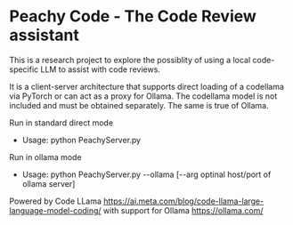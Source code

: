 <H1>Peachy Code - The Code Review assistant</H1>
This is a research project to explore the possiblity of using a local code-specific LLM to assist with code reviews. 

It is a client-server architecture that supports direct loading of a codellama via PyTorch or can act as a proxy for Ollama.
The codellama model is not included and must be obtained separately. The same is true of Ollama.

Run in standard direct mode
* Usage: python PeachyServer.py

Run in ollama mode
* Usage: python PeachyServer.py --ollama [--arg optinal host/port of ollama server]





Powered by Code LLama
https://ai.meta.com/blog/code-llama-large-language-model-coding/
with support for Ollama
https://ollama.com/